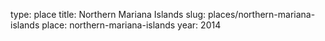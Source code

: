 type: place
title: Northern Mariana Islands
slug: places/northern-mariana-islands
place: northern-mariana-islands
year: 2014
